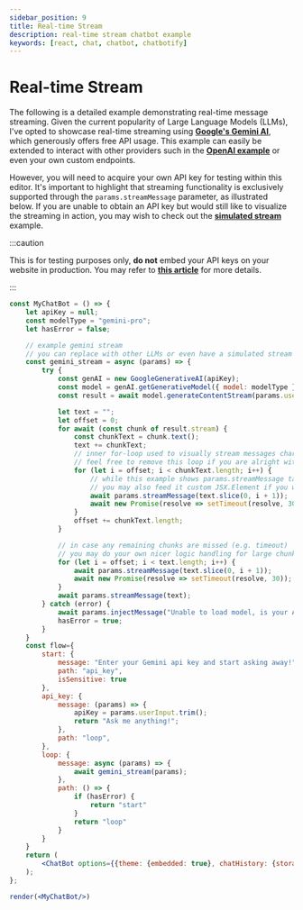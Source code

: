```yaml
---
sidebar_position: 9
title: Real-time Stream
description: real-time stream chatbot example
keywords: [react, chat, chatbot, chatbotify]
---
```


# Real-time Stream

The following is a detailed example demonstrating real-time message streaming. Given the current popularity of Large Language Models (LLMs), I've opted to showcase real-time streaming using [**Google's Gemini AI**](https://ai.google.dev/), which generously offers free API usage. This example can easily be extended to interact with other providers such in the [**OpenAI example**](/docs/examples/llm_conversation) or even your own custom endpoints.

However, you will need to acquire your own API key for testing within this editor. It's important to highlight that streaming functionality is exclusively supported through the `params.streamMessage` parameter, as illustrated below. If you are unable to obtain an API key but would still like to visualize the streaming in action, you may wish to check out the [**simulated stream**](/docs/examples/simulated_stream) example.

:::caution

This is for testing purposes only, **do not** embed your API keys on your website in production. You may refer to [**this article**](https://tjtanjin.medium.com/how-to-build-and-integrate-a-react-chatbot-with-llms-a-react-chatbotify-guide-part-4-b40cd59fd6e6) for more details.

:::

```jsx live noInline title=MyChatBot.js
const MyChatBot = () => {
	let apiKey = null;
	const modelType = "gemini-pro";
	let hasError = false;

	// example gemini stream
	// you can replace with other LLMs or even have a simulated stream
	const gemini_stream = async (params) => {
		try {
			const genAI = new GoogleGenerativeAI(apiKey);
			const model = genAI.getGenerativeModel({ model: modelType });
			const result = await model.generateContentStream(params.userInput);

			let text = "";
			let offset = 0;
			for await (const chunk of result.stream) {
				const chunkText = chunk.text();
				text += chunkText;
				// inner for-loop used to visually stream messages character-by-character
				// feel free to remove this loop if you are alright with visually chunky streams
				for (let i = offset; i < chunkText.length; i++) {
					// while this example shows params.streamMessage taking in text input,
					// you may also feed it custom JSX.Element if you wish
					await params.streamMessage(text.slice(0, i + 1));
					await new Promise(resolve => setTimeout(resolve, 30));
				}
				offset += chunkText.length;
			}

			// in case any remaining chunks are missed (e.g. timeout)
			// you may do your own nicer logic handling for large chunks
			for (let i = offset; i < text.length; i++) {
				await params.streamMessage(text.slice(0, i + 1));
				await new Promise(resolve => setTimeout(resolve, 30));
			}
			await params.streamMessage(text);
		} catch (error) {
			await params.injectMessage("Unable to load model, is your API Key valid?");
			hasError = true;
		}
	}
	const flow={
		start: {
			message: "Enter your Gemini api key and start asking away!",
			path: "api_key",
			isSensitive: true
		},
		api_key: {
			message: (params) => {
				apiKey = params.userInput.trim();
				return "Ask me anything!";
			},
			path: "loop",
		},
		loop: {
			message: async (params) => {
				await gemini_stream(params);
			},
			path: () => {
				if (hasError) {
					return "start"
				}
				return "loop"
			}
		}
	}
	return (
		<ChatBot options={{theme: {embedded: true}, chatHistory: {storageKey: "example_real_time_stream"}, botBubble: {simStream: true}}} flow={flow}/>
	);
};

render(<MyChatBot/>)
```